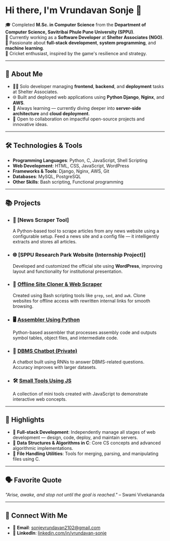 # Hi there, I'm Vrundavan Sonje 👋  

🎓 Completed **M.Sc. in Computer Science** from the **Department of Computer Science, Savitribai Phule Pune University (SPPU)**.  
💼 Currently working as a **Software Developer** at **Shelter Associates (NGO)**.  
🌟 Passionate about **full-stack development**, **system programming**, and **machine learning**.  
🏏 Cricket enthusiast, inspired by the game's resilience and strategy.  

---

## 🚀 About Me  

- 👨‍💻 Solo developer managing **frontend**, **backend**, and **deployment** tasks at Shelter Associates.  
- 🌐 Built and deployed web applications using **Python Django**, **Nginx**, and **AWS**.  
- 🧠 Always learning — currently diving deeper into **server-side architecture** and **cloud deployment**.  
- 🤝 Open to collaboration on impactful open-source projects and innovative ideas.  

---

## 🛠️ Technologies & Tools  

- **Programming Languages**: Python, C, JavaScript, Shell Scripting  
- **Web Development**: HTML, CSS, JavaScript, WordPress  
- **Frameworks & Tools**: Django, Nginx, AWS, Git  
- **Databases**: MySQL, PostgreSQL  
- **Other Skills**: Bash scripting, Functional programming  

---

## 📚 Projects  

- ### 📰 [News Scraper Tool]  
  A Python-based tool to scrape articles from any news website using a configurable setup. Feed a news site and a config file — it intelligently extracts and stores all articles.  

- ### 🌐 [SPPU Research Park Website (Internship Project)]  
  Developed and customized the official site using **WordPress**, improving layout and functionality for institutional presentation.  

- ### 🔧 [Offline Site Cloner & Web Scraper](https://github.com/vsonje2102/offline-site-cloner-Web-Scraper-)  
  Created using Bash scripting tools like `grep`, `sed`, and `awk`. Clone websites for offline access with rewritten internal links for smooth browsing.  

- ### 🖥️ [Assembler Using Python](https://github.com/vsonje2102/Assembler-Using-Python)  
  Python-based assembler that processes assembly code and outputs symbol tables, object files, and intermediate code.  

- ### 💬 [DBMS Chatbot (Private)](https://github.com/vsonje2102/dbms-chatbot)  
  A chatbot built using RNNs to answer DBMS-related questions. Accuracy improves with larger datasets.  

- ### 🛠️ [Small Tools Using JS](https://github.com/vsonje2102/Small_Tools_Using_JS)  
  A collection of mini tools created with JavaScript to demonstrate interactive web concepts.  

---

## 🌟 Highlights  

- 📁 **Full-stack Development**: Independently manage all stages of web development — design, code, deploy, and maintain servers.  
- 🧩 **Data Structures & Algorithms in C**: Core CS concepts and advanced algorithmic implementations.  
- 🧰 **File Handling Utilities**: Tools for merging, parsing, and manipulating files using C.  

---

## 🗣️ Favorite Quote  

_"Arise, awake, and stop not until the goal is reached."_ – Swami Vivekananda  

---

## 🤝 Connect With Me  

- 📧 **Email**: [sonjevrundavan2102@gmail.com](mailto:sonjevrundavan2102@gmail.com)  
- 💼 **LinkedIn**: [linkedin.com/in/vrundavan-sonje](https://www.linkedin.com/in/vrundavan-sonje-5b85b325b/)  
